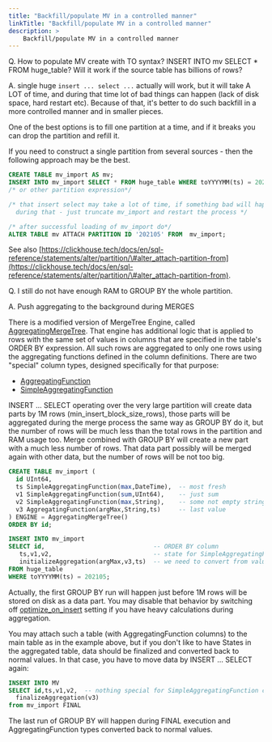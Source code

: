 ```yaml
---
title: "Backfill/populate MV in a controlled manner"
linkTitle: "Backfill/populate MV in a controlled manner"
description: >
    Backfill/populate MV in a controlled manner
---
```

Q. How to populate MV create with TO syntax? INSERT INTO mv SELECT \* FROM huge_table? Will it work if the source table has billions of rows?

A. single huge `insert ... select ...` actually will work, but it will take A LOT of time, and during that time lot of bad things can happen (lack of disk space, hard restart etc). Because of that, it's better to do such backfill in a more controlled manner and in smaller pieces.

One of the best options is to fill one partition at a time, and if it breaks you can drop the partition and refill it.

If you need to construct a single partition from several sources - then the following approach may be the best.

```sql
CREATE TABLE mv_import AS mv;
INSERT INTO mv_import SELECT * FROM huge_table WHERE toYYYYMM(ts) = 202105;
/* or other partition expression*/

/* that insert select may take a lot of time, if something bad will happen
  during that - just truncate mv_import and restart the process */

/* after successful loading of mv_import do*/
ALTER TABLE mv ATTACH PARTITION ID '202105' FROM  mv_import;
```

See also [https://clickhouse.tech/docs/en/sql-reference/statements/alter/partition/\#alter_attach-partition-from](https://clickhouse.tech/docs/en/sql-reference/statements/alter/partition/\#alter_attach-partition-from).

Q. I still do not have enough RAM to GROUP BY the whole partition.

A. Push aggregating to the background during MERGES

There is a modified version of MergeTree Engine, called [AggregatingMergeTree](https://clickhouse.com/docs/en/engines/table-engines/mergetree-family/aggregatingmergetree).  That engine has additional logic that is applied to rows with the same set of values in columns that are specified in the table's ORDER BY expression.   All such rows are aggregated to only one rows using the aggregating functions defined in the column definitions.   There are two "special" column types, designed specifically for that purpose:

- [AggregatingFunction](https://clickhouse.com/docs/en/sql-reference/data-types/aggregatefunction)
- [SimpleAggregatingFunction](https://clickhouse.com/docs/en/sql-reference/data-types/simpleaggregatefunction)

INSERT ... SELECT operating over the very large partition will create data parts by 1M rows (min_insert_block_size_rows), those parts will be aggregated during the merge process the same way as GROUP BY do it, but the number of rows will be much less than the total rows in the partition and RAM usage too.  Merge combined with GROUP BY will create a new part with a much less number of rows. That data part possibly will be merged again with other data, but the number of rows will be not too big.

```sql
CREATE TABLE mv_import (
  id UInt64,
  ts SimpleAggregatingFunction(max,DateTime),  -- most fresh
  v1 SimpleAggregatingFunction(sum,UInt64),    -- just sum
  v2 SimpleAggregatingFunction(max,String),    -- some not empty string
  v3 AggregatingFunction(argMax,String,ts)     -- last value
) ENGINE = AggregatingMergeTree()
ORDER BY id;

INSERT INTO mv_import
SELECT id,                              -- ORDER BY column
   ts,v1,v2,                            -- state for SimpleAggregatingFunction the same as value
   initializeAggregation(argMax,v3,ts)  -- we need to convert from values to States for columns with AggregatingFunction type
FROM huge_table
WHERE toYYYYMM(ts) = 202105;
```

Actually, the first GROUP BY run will happen just before 1M rows will be stored on disk as a data part. You may disable that behavior by switching off [optimize_on_insert](https://clickhouse.com/docs/en/operations/settings/settings#optimize-on-insert) setting if you have heavy calculations during aggregation.

You may attach such a table (with AggregatingFunction columns) to the main table as in the example above, but if you don't like to have States in the aggregated table, data should be finalized and converted back to normal values.  In that case, you have to move data by INSERT ... SELECT again:

```sql
INSERT INTO MV
SELECT id,ts,v1,v2,  -- nothing special for SimpleAggregatingFunction columns
  finalizeAggregation(v3)
from mv_import FINAL
```

The last run of GROUP BY will happen during FINAL execution and AggregatingFunction types converted back to normal values.







